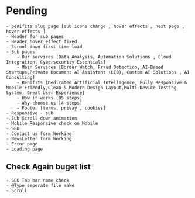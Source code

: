 # Pending

    - benifits slug page [sub icons change , hover effects , next page , hover effects ]
    - Header for sub pages
    - Header hover effect fixed
    - Scrool down first time load
    - Sub pages
        - Our services [Data Analysis, Automation Solutions , Cloud Integration, Cybersecurity Essentials]
        - Main Services [Border Watch, Fraud Detection, AI-Based Startups,Private Document AI Assistant (LEO), Custom AI Solutions , AI Consulting]
        - Benifits [Dedicated Artificial Intelligence, Fully Responsive & Mobile Friendly,Clean & Modern Design Layout,Multi-Device Testing System, Great User Experience]
        - How it works [05 steps]
        - Why choose us [4 steps]
        - Footer [terms, privay , cookies]
    - Responsive - sub
    - Sub Scroll down animation
    - Mobile Responsive check on Mobile
    - SEO
    - Contact us form Working
    - NewsLetter form Working
    - Error page
    - Loading page

## Check Again buget list

    - SEO Tab bar name check
    - @Type seperate file make
    - Scroll
